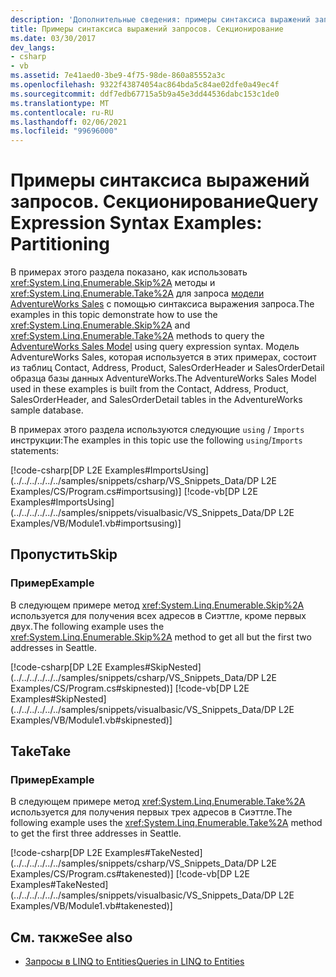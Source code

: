 ```yaml
---
description: 'Дополнительные сведения: примеры синтаксиса выражений запросов: секционирование'
title: Примеры синтаксиса выражений запросов. Секционирование
ms.date: 03/30/2017
dev_langs:
- csharp
- vb
ms.assetid: 7e41aed0-3be9-4f75-98de-860a85552a3c
ms.openlocfilehash: 9322f43874054ac864bda5c84ae02dfe0a49ec4f
ms.sourcegitcommit: ddf7edb67715a5b9a45e3dd44536dabc153c1de0
ms.translationtype: MT
ms.contentlocale: ru-RU
ms.lasthandoff: 02/06/2021
ms.locfileid: "99696000"
---
```

# <a name="query-expression-syntax-examples-partitioning"></a><span data-ttu-id="9701a-103">Примеры синтаксиса выражений запросов. Секционирование</span><span class="sxs-lookup"><span data-stu-id="9701a-103">Query Expression Syntax Examples: Partitioning</span></span>

<span data-ttu-id="9701a-104">В примерах этого раздела показано, как использовать <xref:System.Linq.Enumerable.Skip%2A> методы и <xref:System.Linq.Enumerable.Take%2A> для запроса [модели AdventureWorks Sales](https://github.com/Microsoft/sql-server-samples/releases/tag/adventureworks) с помощью синтаксиса выражения запроса.</span><span class="sxs-lookup"><span data-stu-id="9701a-104">The examples in this topic demonstrate how to use the <xref:System.Linq.Enumerable.Skip%2A> and <xref:System.Linq.Enumerable.Take%2A> methods to query the [AdventureWorks Sales Model](https://github.com/Microsoft/sql-server-samples/releases/tag/adventureworks) using query expression syntax.</span></span> <span data-ttu-id="9701a-105">Модель AdventureWorks Sales, которая используется в этих примерах, состоит из таблиц Contact, Address, Product, SalesOrderHeader и SalesOrderDetail образца базы данных AdventureWorks.</span><span class="sxs-lookup"><span data-stu-id="9701a-105">The AdventureWorks Sales Model used in these examples is built from the Contact, Address, Product, SalesOrderHeader, and SalesOrderDetail tables in the AdventureWorks sample database.</span></span>  
  
 <span data-ttu-id="9701a-106">В примерах этого раздела используются следующие `using` / `Imports` инструкции:</span><span class="sxs-lookup"><span data-stu-id="9701a-106">The examples in this topic use the following `using`/`Imports` statements:</span></span>  
  
 [!code-csharp[DP L2E Examples#ImportsUsing](../../../../../../samples/snippets/csharp/VS_Snippets_Data/DP L2E Examples/CS/Program.cs#importsusing)]
 [!code-vb[DP L2E Examples#ImportsUsing](../../../../../../samples/snippets/visualbasic/VS_Snippets_Data/DP L2E Examples/VB/Module1.vb#importsusing)]  
  
## <a name="skip"></a><span data-ttu-id="9701a-107">Пропустить</span><span class="sxs-lookup"><span data-stu-id="9701a-107">Skip</span></span>  
  
### <a name="example"></a><span data-ttu-id="9701a-108">Пример</span><span class="sxs-lookup"><span data-stu-id="9701a-108">Example</span></span>  

 <span data-ttu-id="9701a-109">В следующем примере метод <xref:System.Linq.Enumerable.Skip%2A> используется для получения всех адресов в Сиэттле, кроме первых двух.</span><span class="sxs-lookup"><span data-stu-id="9701a-109">The following example uses the <xref:System.Linq.Enumerable.Skip%2A> method to get all but the first two addresses in Seattle.</span></span>  
  
 [!code-csharp[DP L2E Examples#SkipNested](../../../../../../samples/snippets/csharp/VS_Snippets_Data/DP L2E Examples/CS/Program.cs#skipnested)]
 [!code-vb[DP L2E Examples#SkipNested](../../../../../../samples/snippets/visualbasic/VS_Snippets_Data/DP L2E Examples/VB/Module1.vb#skipnested)]  
  
## <a name="take"></a><span data-ttu-id="9701a-110">Take</span><span class="sxs-lookup"><span data-stu-id="9701a-110">Take</span></span>  
  
### <a name="example"></a><span data-ttu-id="9701a-111">Пример</span><span class="sxs-lookup"><span data-stu-id="9701a-111">Example</span></span>  

 <span data-ttu-id="9701a-112">В следующем примере метод <xref:System.Linq.Enumerable.Take%2A> используется для получения первых трех адресов в Сиэттле.</span><span class="sxs-lookup"><span data-stu-id="9701a-112">The following example uses the <xref:System.Linq.Enumerable.Take%2A> method to get the first three addresses in Seattle.</span></span>  
  
 [!code-csharp[DP L2E Examples#TakeNested](../../../../../../samples/snippets/csharp/VS_Snippets_Data/DP L2E Examples/CS/Program.cs#takenested)]
 [!code-vb[DP L2E Examples#TakeNested](../../../../../../samples/snippets/visualbasic/VS_Snippets_Data/DP L2E Examples/VB/Module1.vb#takenested)]  
  
## <a name="see-also"></a><span data-ttu-id="9701a-113">См. также</span><span class="sxs-lookup"><span data-stu-id="9701a-113">See also</span></span>

- [<span data-ttu-id="9701a-114">Запросы в LINQ to Entities</span><span class="sxs-lookup"><span data-stu-id="9701a-114">Queries in LINQ to Entities</span></span>](queries-in-linq-to-entities.md)
